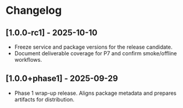 # Changelog

## [1.0.0-rc1] - 2025-10-10
- Freeze service and package versions for the release candidate.
- Document deliverable coverage for P7 and confirm smoke/offline workflows.

## [1.0.0+phase1] - 2025-09-29
- Phase 1 wrap-up release. Aligns package metadata and prepares artifacts for distribution.
